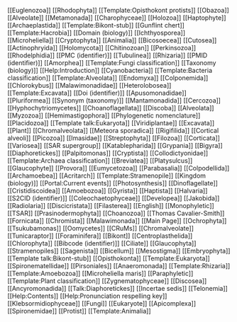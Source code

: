 [[Euglenozoa]]
[[Rhodophyta]]
[[Template:Opisthokont protists]]
[[Obazoa]]
[[Alveolate]]
[[Metamonada]]
[[Charophyceae]]
[[Holozoa]]
[[Haptophyte]]
[[Archaeplastida]]
[[Template:Bikont-stub]]
[[Gunflint chert]]
[[Template:Hacrobia]]
[[Domain (biology)]]
[[Ichthyosporea]]
[[Microheliella]]
[[Cryptophyta]]
[[Animalia]]
[[Bicosoecea]]
[[Cutosea]]
[[Actinophryida]]
[[Holomycota]]
[[Chitinozoan]]
[[Perkinsozoa]]
[[Rhodelphidia]]
[[PMC (identifier)]]
[[Tubulinea]]
[[Rhizaria]]
[[PMID (identifier)]]
[[Amorphea]]
[[Template:Fungi classification]]
[[Taxonomy (biology)]]
[[Help:Introduction]]
[[Cyanobacteria]]
[[Template:Bacteria classification]]
[[Template:Alveolata]]
[[Endomyxa]]
[[Colponemida]]
[[Chlorokybus]]
[[Malawimonadidae]]
[[Heterolobosea]]
[[Template:Excavata]]
[[Doi (identifier)]]
[[Apusomonadidae]]
[[Pluriformea]]
[[Synonym (taxonomy)]]
[[Mantamonadida]]
[[Cercozoa]]
[[Hyphochytriomycetes]]
[[Choanoflagellata]]
[[Discoba]]
[[Alveolata]]
[[Myzozoa]]
[[Hemimastigophora]]
[[Phylogenetic nomenclature]]
[[Placidozoa]]
[[Template talk:Eukaryota]]
[[Viridiplantae]]
[[Excavata]]
[[Plant]]
[[Chromalveolata]]
[[Meteora sporadica]]
[[Rigifilida]]
[[Cortical alveoli]]
[[Picozoa]]
[[Imasidae]]
[[Streptophyta]]
[[Filozoa]]
[[Corticata]]
[[Variosea]]
[[SAR supergroup]]
[[Katablepharida]]
[[Grypania]]
[[Bigyra]]
[[Diaphoretickes]]
[[Palpitomonas]]
[[Cryptista]]
[[Collodictyonidae]]
[[Template:Archaea classification]]
[[Breviatea]]
[[Platysulcus]]
[[Glaucophyte]]
[[Provora]]
[[Eumycetozoa]]
[[Parabasalia]]
[[Colpodellida]]
[[Archamoebea]]
[[Acritarch]]
[[Template:Stramenopile]]
[[Kingdom (biology)]]
[[Portal:Current events]]
[[Photosynthesis]]
[[Dinoflagellate]]
[[Cristidiscoidea]]
[[Amoebozoa]]
[[Gyrista]]
[[Haptista]]
[[Halvaria]]
[[S2CID (identifier)]]
[[Coleochaetophyceae]]
[[Developea]]
[[Jakobida]]
[[Radiolaria]]
[[Discicristata]]
[[Filasterea]]
[[English]]
[[Monophyletic]]
[[TSAR]]
[[Prasinodermophyta]]
[[Choanozoa]]
[[Thomas Cavalier-Smith]]
[[Fornicata]]
[[Chromista]]
[[Malawimonada]]
[[Main Page]]
[[Ochrophyta]]
[[Tsukubamonas]]
[[Oomycetes]]
[[CRuMs]]
[[Chromalveolate]]
[[Tunicaraptor]]
[[Foraminifera]]
[[Bikont]]
[[Centroplasthelida]]
[[Chlorophyta]]
[[Bibcode (identifier)]]
[[Ciliate]]
[[Glaucophyta]]
[[Stramenopiles]]
[[Sagenista]]
[[Bicellum]]
[[Mesostigma]]
[[Embryophyta]]
[[Template talk:Bikont-stub]]
[[Opisthokonta]]
[[Template:Eukaryota]]
[[Spironematellidae]]
[[Pirsoniales]]
[[Anaeromonada]]
[[Template:Rhizaria]]
[[Template:Amoebozoa]]
[[Microheliella maris]]
[[Paraphyletic]]
[[Template:Plant classification]]
[[Zygnematophyceae]]
[[Discosea]]
[[Ancyromonadida]]
[[Talk:Diaphoretickes]]
[[Incertae sedis]]
[[Telonemia]]
[[Help:Contents]]
[[Help:Pronunciation respelling key]]
[[Klebsormidiophyceae]]
[[Fungi]]
[[Eukaryote]]
[[Apicomplexa]]
[[Spironemidae]]
[[Protist]]
[[Template:Animalia]]
